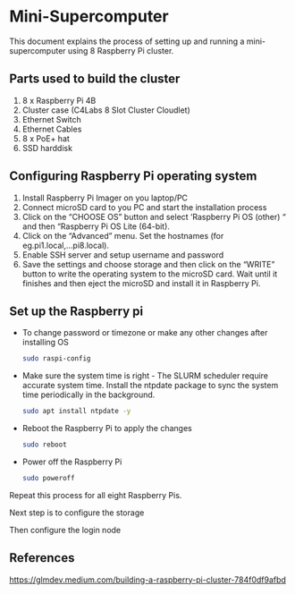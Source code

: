 # Mini-Supercomputer

This document explains the process of setting up and running a mini-supercomputer using 8 Raspberry Pi cluster.
 
## Parts used to build the cluster
1. 8 x Raspberry Pi 4B
2. Cluster case (C4Labs 8 Slot Cluster Cloudlet)
3. Ethernet Switch
4. Ethernet Cables
5. 8 x PoE+ hat
6. SSD harddisk

## Configuring Raspberry Pi operating system
1. Install Raspberry Pi Imager on you laptop/PC
2. Connect microSD card to you PC and start the installation process
3. Click on the “CHOOSE OS” button and select ‘Raspberry Pi OS (other) “ and then “Raspberry Pi OS Lite (64-bit).
4. Click on the “Advanced” menu. Set the hostnames (for eg.pi1.local,...pi8.local). 
5. Enable SSH server and setup username and password
6. Save the settings and choose storage and then click on the “WRITE” button to write the operating system to the microSD card. Wait until it finishes and then eject the microSD and install it in Raspberry Pi.

## Set up the Raspberry pi

* To change password or timezone or make any other changes after installing OS
    ```bash
   sudo raspi-config
    ```

* Make sure the system time is right - The SLURM scheduler require accurate system time. Install the ntpdate package to sync the system time periodically in the background.
    ```bash
   sudo apt install ntpdate -y
    ```

* Reboot the Raspberry Pi to apply the changes
    ```bash
    sudo reboot
    ```

* Power off the Raspberry Pi
    ```bash
    sudo poweroff
    ```
Repeat this process for all eight Raspberry Pis.

Next step is to configure the storage

Then configure the login node

## References 
https://glmdev.medium.com/building-a-raspberry-pi-cluster-784f0df9afbd


